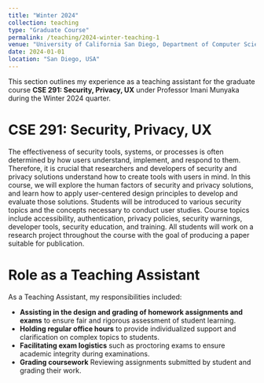 ```yaml
---
title: "Winter 2024"
collection: teaching
type: "Graduate Course"
permalink: /teaching/2024-winter-teaching-1
venue: "University of California San Diego, Department of Computer Science and Engineering"
date: 2024-01-01
location: "San Diego, USA"
---
```


This section outlines my experience as a teaching assistant for the graduate course **CSE 291: Security, Privacy, UX** under Professor Imani Munyaka during the Winter 2024 quarter.

CSE 291: Security, Privacy, UX
======

The effectiveness of security tools, systems, or processes is often determined by how users understand, implement, and respond to them. Therefore, it is crucial that researchers and developers of security and privacy solutions understand how to create tools with users in mind. In this course, we will explore the human factors of security and privacy solutions, and learn how to apply user-centered design principles to develop and evaluate those solutions. Students will be introduced to various security topics and the concepts necessary to conduct user studies. Course topics include accessibility, authentication, privacy policies, security warnings, developer tools, security education, and training. All students will work on a research project throughout the course with the goal of producing a paper suitable for publication.

Role as a Teaching Assistant
======
As a Teaching Assistant, my responsibilities included:

- **Assisting in the design and grading of homework assignments and exams** to ensure fair and rigorous assessment of student learning.
- **Holding regular office hours** to provide individualized support and clarification on complex topics to students.
- **Facilitating exam logistics** such as proctoring exams to ensure academic integrity during examinations.
- **Grading coursework** Reviewing assignments submitted by student and grading their work.
